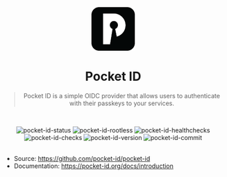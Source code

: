 <div align="center">

<img height="100px" width="100px" src="../../docs/assets/pocket-id.png" />

# Pocket ID

> Pocket ID is a simple OIDC provider that allows users to authenticate with their passkeys to your services.

<br/>

![pocket-id-status]
![pocket-id-rootless]
![pocket-id-healthchecks]
![pocket-id-checks]
![pocket-id-version]
![pocket-id-commit]
<br/><br/>

</div>

- Source: https://github.com/pocket-id/pocket-id
- Documentation: https://pocket-id.org/docs/introduction

<!-- Pocket ID -->

[pocket-id-status]: https://img.shields.io/badge/active_(in_use)-blue?style=for-the-badge&label=status
[pocket-id-rootless]: https://img.shields.io/badge/yes-blue?style=for-the-badge&label=rootless
[pocket-id-healthchecks]: https://img.shields.io/badge/yes-blue?style=for-the-badge&label=healthchecks
[pocket-id-checks]: https://img.shields.io/github/actions/workflow/status/raeffs/docker-host/apps-pocket-id.yml?branch=main&event=push&style=for-the-badge
[pocket-id-version]: https://img.shields.io/github/v/release/pocket-id/pocket-id?style=for-the-badge
[pocket-id-commit]: https://img.shields.io/github/last-commit/pocket-id/pocket-id?style=for-the-badge
